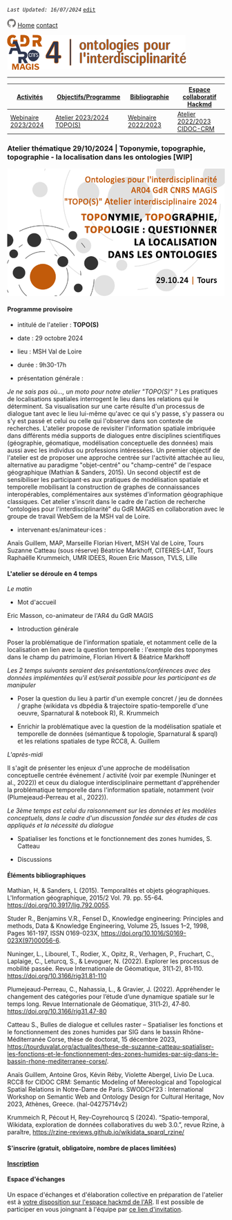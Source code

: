 
_`Last Updated: 16/07/2024`_ [`edit`](https://github.com/MAGISAR4/ontologies_4_interdisciplinarity/blob/main/pages/activites_4.md)

[![GitHub Logo](assets/user/github.png)](https://github.com/MAGISAR4/ontologies_4_interdisciplinarity)
[Home](.)
[contact](?page=contact)

![entête](img/2021-02_Icoentete-GDR_MAGIS_AR4.png)

---
| [Activités](?page=activites) | [Objectifs/Programme](?page=objectifs-et-programme) | [Bibliographie](?page=bibliographie) | [Espace collaboratif Hackmd](https://hackmd.io/@MAGISAR4) |
|---|---|---|---|
| [Webinaire 2023/2024](?page=activites_1) | [Atelier 2023/2024 TOPO(S)](?page=activites_4) |[Webinaire 2022/2023](?page=activites_2) | [Atelier 2022/2023 CIDOC-CRM](?page=activites_3) | 

### Atelier thématique 29/10/2024 | Toponymie, topographie, topographie - la localisation dans les ontologies [WIP]
![visuel atelier](img/Visuel-MAGIS-241029.png)

#### Programme provisoire

- intitulé de l'atelier : **TOPO(S)**

- date : 29 octobre 2024

- lieu : MSH Val de Loire

- durée : 9h30-17h

- présentation générale : 

*Je ne sais pas où..., un moto pour notre atelier "TOPO(S)" ?*
Les pratiques de localisations spatiales interrogent le lieu dans les relations qui le déterminent. Sa visualisation sur une carte résulte d'un processus de dialogue tant avec le lieu lui-même qu'avec ce qui s'y passe, s'y passera ou s'y est passé et celui ou celle qui l'observe dans son contexte de recherches. 
L'atelier propose de revisiter l'information spatiale imbriquée dans différents média supports de dialogues entre disciplines scientifiques (géographie, géomatique, modélisation conceptuelle des données) mais aussi avec les individus ou professions intéressées.
Un premier objectif de l'atelier est de proposer une approche centrée sur l'activité attachée au lieu, alternative au paradigme "objet-centré" ou "champ-centré" de l'espace géographique  (Mathian & Sanders, 2015). Un second objectif est de sensibiliser les participant⋅es aux pratiques de modélisation spatiale et temporelle mobilisant la construction de graphes de connaissances interopérables, complémentaires aux systèmes d'information géographique classiques.
Cet atelier s'inscrit dans le cadre de l'action de recherche "ontologies pour l'interdisciplinarité" du GdR MAGIS en collaboration avec le groupe de travail WebSem de la MSH val de Loire.

- intervenant⋅es/animateur⋅ices : 

Anaïs Guillem, MAP, Marseille
Florian Hivert, MSH Val de Loire, Tours
Suzanne Catteau (sous réserve)
Béatrice Markhoff, CITERES-LAT, Tours
Raphaëlle Krummeich, UMR IDEES, Rouen
Eric Masson, TVLS, Lille

#### L'atelier se déroule en 4 temps

*Le matin*

- Mot d'accueil

Eric Masson, co-animateur de l'AR4 du GdR MAGIS

- Introduction générale

Poser la problématique de l'information spatiale, et notamment celle de la localisation en lien avec la question temporelle : l'exemple des toponymes dans le champ du patrimoine, Florian Hivert & Béatrice Markhoff

*Les 2 temps suivants seraient des présentations/conférences avec des données implémentées qu'il est/serait possible pour les participant⋅es de manipuler*

- Poser la question du lieu à partir d'un exemple concret / jeu de données / graphe (wikidata vs dbpédia & trajectoire spatio-temporelle d'une oeuvre, Sparnatural & notebook R), R. Krummeich

- Enrichir la problématique avec la question de la modélisation spatiale et temporelle de données (sémantique & topologie, Sparnatural & sparql) et les relations spatiales de type RCC8, A. Guillem

*L'après-midi*

Il s'agit de présenter les enjeux d'une approche de modélisation conceptuelle centrée événement / activité (voir par exemple (Nuninger et al., 2022)) et ceux du dialogue interdisciplinaire permettant d'appréhender la problématique temporelle dans l'information spatiale, notamment (voir (Plumejeaud-Perreau et al., 2022)).

*Le 3ème temps est celui du raisonnement sur les données et les modèles conceptuels, dans le cadre d'un discussion fondée sur des études de cas appliqués et la nécessité du dialogue*

- Spatialiser les fonctions et le fonctionnement des zones humides, S. Catteau

- Discussions

#### Éléments bibliographiques

Mathian, H, & Sanders, L (2015). Temporalités et objets géographiques. L'Information géographique, 2015/2 Vol. 79. pp. 55-64. https://doi.org/10.3917/lig.792.0055.

Studer R., Benjamins V.R., Fensel D., Knowledge engineering: Principles and methods, Data & Knowledge Engineering, Volume 25, Issues 1–2,
1998, Pages 161-197, ISSN 0169-023X, https://doi.org/10.1016/S0169-023X(97)00056-6.

Nuninger, L., Libourel, T., Rodier, X., Opitz, R., Verhagen, P., Fruchart, C., Laplaige, C., Leturcq, S., & Levoguer, N. (2022). Explorer les processus de mobilité passée. Revue Internationale de Géomatique, 31(1‑2), 81‑110. https://doi.org/10.3166/rig31.81-110

Plumejeaud-Perreau, C., Nahassia, L., & Gravier, J. (2022). Appréhender le changement des catégories pour l’étude d’une dynamique spatiale sur le temps long. Revue Internationale de Géomatique, 31(1‑2), 47‑80. https://doi.org/10.3166/rig31.47-80

Catteau S., Bulles de dialogue et cellules raster – Spatialiser les fonctions et le fonctionnement des zones humides par SIG dans le bassin Rhône-Méditerranée Corse, thèse de doctorat, 15 décembre 2023, https://tourduvalat.org/actualites/these-de-suzanne-catteau-spatialiser-les-fonctions-et-le-fonctionnement-des-zones-humides-par-sig-dans-le-bassin-rhone-mediterranee-corse/.

Anaïs Guillem, Antoine Gros, Kévin Réby, Violette Abergel, Livio De Luca. RCC8 for CIDOC CRM: Semantic Modeling of Mereological and Topological Spatial Relations in Notre-Dame de Paris. SWODCH’23 : International Workshop on Semantic Web and Ontology Design for Cultural Heritage, Nov 2023, Athènes, Greece. ⟨hal-04275714v2⟩

Krummeich R, Pécout H, Rey-Coyrehourcq S (2024). “Spatio-temporal, Wikidata, exploration de données collaboratives du web 3.0.”, revue Rzine, à paraître, https://rzine-reviews.github.io/wikidata_sparql_rzine/

#### S'inscrire (gratuit, obligatoire, nombre de places limitées)

[**Inscription**](https://enquetes-ng.univ-rouen.fr/index.php/469887?lang=fr)

#### Espace d'échanges

Un espace d'échanges et d'élaboration collective en préparation de l'atelier est à [votre disposition sur l'espace hackmd de l'AR](https://hackmd.io/@MAGISAR4). Il est possible de participer en vous joingnant à l'équipe par [ce lien d'invitation](https://hackmd.io/join/rk3xWHcj6).
